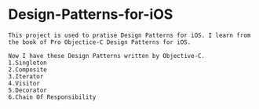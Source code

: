 Design-Patterns-for-iOS
=======================

    This project is used to pratise Design Patterns for iOS. I learn from the book of Pro Objectice-C Design Patterns for iOS.

    Now I have these Design Patterns written by Objective-C.
    1.Singleton
    2.Composite
    3.Iterator
    4.Visitor
    5.Decorator
    6.Chain Of Responsibility
